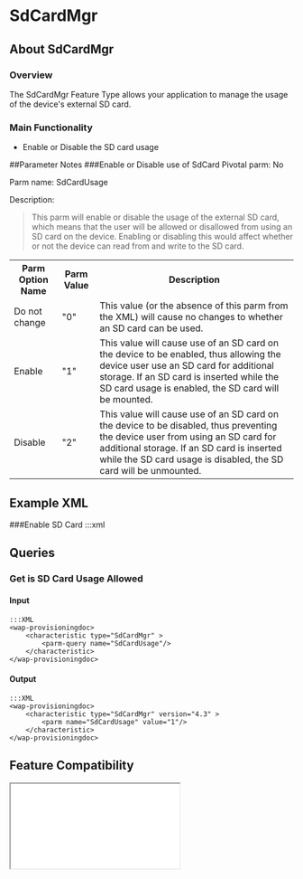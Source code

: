 # SdCardMgr

## About SdCardMgr

### Overview

The SdCardMgr Feature Type allows your application to manage the usage of the device's external SD card.

### Main Functionality

* Enable or Disable the SD card usage

##Parameter Notes
###Enable or Disable use of SdCard
Pivotal parm: No

Parm name: SdCardUsage

Description: 

>This parm will enable or disable the usage of the external SD card, which means that the user will be allowed or disallowed from using an SD card on the device. Enabling or disabling this would affect whether or not the device can read from and write to the SD card.

<div class="parm-table">
 <table>
	<tr>
		<th>Parm Option Name</th>
		<th>Parm Value</th>
		<th>Description</th>
	</tr>
  <tr>
    <td>Do not change</td>
    <td>"0"</td>
	<td>This value (or the absence of this parm from the XML) will cause no changes to whether an SD card can be used.</td>
  </tr>
  <tr>
    <td>Enable</td>
    <td>"1"</td>
	<td>This value will cause use of an SD card on the device to be enabled, thus allowing the device user use an SD card for additional storage. If an SD card is inserted while the SD card usage is enabled, the SD card will be mounted.</td>
  </tr>
  <tr>
    <td>Disable</td>
    <td>"2"</td>
	<td>This value will cause use of an SD card on the device to be disabled, thus preventing the device user from using an SD card for additional storage. If an SD card is inserted while the SD card usage is disabled, the SD card will be unmounted.</td>
  </tr>
</table>
</div>	

## Example XML
###Enable SD Card
	:::xml
	<wap-provisioningdoc>
		<characteristic type="SdCardMgr" version="4.3" >
			<parm name="SdCardUsage" value="1"/>
		</characteristic>
	</wap-provisioningdoc>

## Queries

### Get is SD Card Usage Allowed

#### Input 

    :::XML
    <wap-provisioningdoc>
        <characteristic type="SdCardMgr" >
            <parm-query name="SdCardUsage"/>
        </characteristic>
    </wap-provisioningdoc>

#### Output

    :::XML
    <wap-provisioningdoc>
        <characteristic type="SdCardMgr" version="4.3" >
            <parm name="SdCardUsage" value="1"/>
        </characteristic>
    </wap-provisioningdoc>

## Feature Compatibility

<iframe src="compare.html#mx=4.3&csp=SdCardMgr&os=JB&embed=true"></iframe> 


